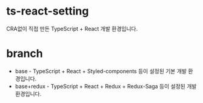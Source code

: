 # ts-react-setting
CRA없이 직접 만든 TypeScript + React 개발 환경입니다.
# branch
* base - TypeScript + React + Styled-components 등이 설정된 기본 개발 환경입니다.
* base+redux - TypeScript + React + Redux + Redux-Saga 등이 설정된 개발 환경입니다.
